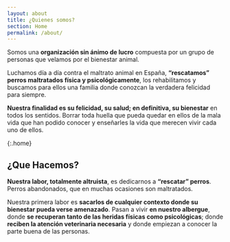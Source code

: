 ```yaml
---
layout: about
title: ¿Quienes somos?
section: Home
permalink: /about/
---
```


Somos una **organización sin ánimo de lucro** compuesta por un grupo de personas que velamos por el bienestar animal.

Luchamos día a día contra el maltrato animal en España, **“rescatamos” perros maltratados física y psicológicamente**,
los rehabilitamos y buscamos para ellos una familia donde conozcan la verdadera felicidad para siempre.

**Nuestra finalidad es su felicidad, su salud; en definitiva, su bienestar** en todos los sentidos.
Borrar toda huella que pueda quedar en ellos de la mala vida que han podido conocer y enseñarles
la vida que merecen vivir cada uno de ellos.

{:.home}
## ¿Que Hacemos?

**Nuestra labor, totalmente altruista**, es dedicarnos a **“rescatar” perros**.
Perros abandonados, que en muchas ocasiones son maltratados.

Nuestra primera labor es **sacarlos de cualquier contexto donde su bienestar pueda verse amenazado**.
Pasan a vivir **en nuestro albergue**, donde **se recuperan tanto de las heridas físicas como psicológicas**;
donde **reciben la atención veterinaria necesaria** y donde empiezan a conocer la parte buena de las personas.
